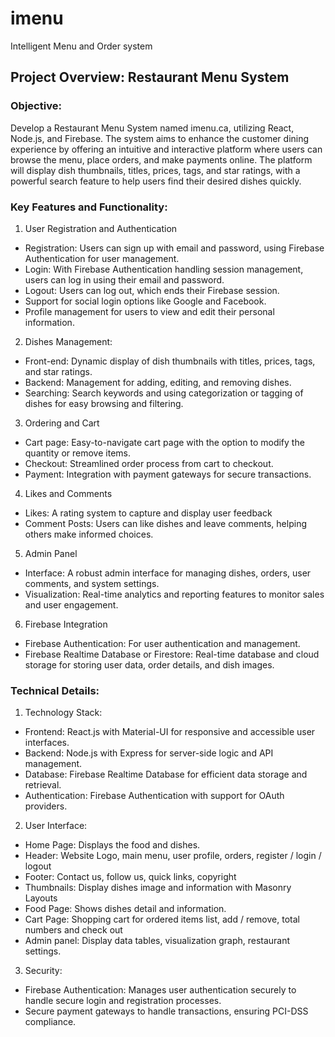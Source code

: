 # imenu
Intelligent Menu and Order system

## Project Overview: Restaurant Menu System

### Objective: 
Develop a Restaurant Menu System named imenu.ca, utilizing React, Node.js, and Firebase. The system aims to enhance the customer dining experience by offering an intuitive and interactive platform where users can browse the menu, place orders, and make payments online. The platform will display dish thumbnails, titles, prices, tags, and star ratings, with a powerful search feature to help users find their desired dishes quickly.

### Key Features and Functionality:
1. User Registration and Authentication
- Registration: Users can sign up with email and password, using Firebase Authentication for user management.
- Login: With Firebase Authentication handling session management, users can log in using their email and password.
- Logout: Users can log out, which ends their Firebase session.
- Support for social login options like Google and Facebook.
- Profile management for users to view and edit their personal information.
2. Dishes Management:
- Front-end: Dynamic display of dish thumbnails with titles, prices, tags, and star ratings.
- Backend: Management for adding, editing, and removing dishes.
- Searching: Search keywords and using categorization or tagging of dishes for easy browsing and filtering.
3. Ordering and Cart
- Cart page: Easy-to-navigate cart page with the option to modify the quantity or remove items.
- Checkout: Streamlined order process from cart to checkout.
- Payment: Integration with payment gateways for secure transactions.
4. Likes and Comments
- Likes: A rating system to capture and display user feedback
- Comment Posts: Users can like dishes and leave comments, helping others make informed choices.
5. Admin Panel
- Interface: A robust admin interface for managing dishes, orders, user comments, and system settings.
- Visualization: Real-time analytics and reporting features to monitor sales and user engagement.
6. Firebase Integration
- Firebase Authentication: For user authentication and management.
- Firebase Realtime Database or Firestore: Real-time database and cloud storage for storing user data, order details, and dish images. 


### Technical Details:
1. Technology Stack:
- Frontend: React.js with Material-UI for responsive and accessible user interfaces.
- Backend: Node.js with Express for server-side logic and API management.
- Database: Firebase Realtime Database for efficient data storage and retrieval.
- Authentication: Firebase Authentication with support for OAuth providers.
2. User Interface:
- Home Page: Displays the food and dishes.
-	Header: Website Logo, main menu, user profile, orders, register / login / logout
-	Footer: Contact us, follow us, quick links, copyright
-	Thumbnails: Display dishes image and information with Masonry Layouts
- Food Page: Shows dishes detail and information.
- Cart Page: Shopping cart for ordered items list, add / remove, total numbers and check out
- Admin panel: Display data tables, visualization graph, restaurant settings.
3. Security:
- Firebase Authentication: Manages user authentication securely to handle secure login and registration processes.
- Secure payment gateways to handle transactions, ensuring PCI-DSS compliance.

